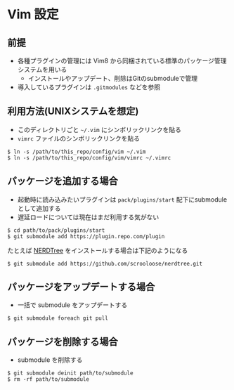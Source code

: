 # Vim 設定

## 前提

* 各種プラグインの管理には Vim8 から同梱されている標準のパッケージ管理システムを用いる
    * インストールやアップデート、削除はGitのsubmoduleで管理
* 導入しているプラグインは `.gitmodules` などを参照

## 利用方法(UNIXシステムを想定)

* このディレクトリごと `~/.vim` にシンボリックリンクを貼る
* `vimrc` ファイルのシンボリックリンクを貼る

```
$ ln -s /path/to/this_repo/config/vim ~/.vim
$ ln -s /path/to/this_repo/config/vim/vimrc ~/.vimrc
```

## パッケージを追加する場合

* 起動時に読み込みたいプラグインは `pack/plugins/start` 配下にsubmoduleとして追加する
* 遅延ロードについては現在はまだ利用する気がない

```
$ cd path/to/pack/plugins/start
$ git submodule add https://plugin.repo.com/plugin
```

たとえば [NERDTree](https://github.com/scrooloose/nerdtree) をインストールする場合は下記のようになる

```
$ git submodule add https://github.com/scrooloose/nerdtree.git
```

## パッケージをアップデートする場合

* 一括で submodule をアップデートする

```
$ git submodule foreach git pull
```

## パッケージを削除する場合

* submodule を削除する

```
$ git submodule deinit path/to/submodule
$ rm -rf path/to/submodule
```
